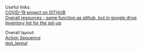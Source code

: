 Useful links:	  
[COVID-19 project on GITHUB](https://github.com/UK-CoVid19/OpentronDev)  
[Overall resources - same function as github, but in google drive](https://docs.google.com/spreadsheets/d/10KhxkH9_L8JlkCKRE2X3ZVCzVwygSRCwGF0Hnf5g_gI/)  
[Inventory list for the set-up](https://docs.google.com/spreadsheets/d/1IXwK0cWIpoJH6buccEWw6tXUe-AK9qkG0Rh0vMV8kj4/edit?usp=sharing)  
	
	
Overall layout:	  
[Action Sequence](https://docs.google.com/document/d/1ZxrSCBX8oIPNqBCd8ANKfUs57LH9qJMkyn5oBS2OEVg/edit)  
[test_layout](https://drive.google.com/open?id=1gC2_lRXAI90_owziA6F7u6q2-kUoupUT)  
